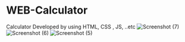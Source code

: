 # WEB-Calculator
Calculator Developed by using HTML, CSS , JS, ..etc
![Screenshot (7)](https://github.com/Naga-Vaishnavi/WEB-Calculator/assets/171169639/2c708ec5-28d8-49de-9d95-b9359a3b6ba6)
![Screenshot (6)](https://github.com/Naga-Vaishnavi/WEB-Calculator/assets/171169639/5a9ee655-fd7a-4dd2-a212-2881ebe0cbb8)
![Screenshot (5)](https://github.com/Naga-Vaishnavi/WEB-Calculator/assets/171169639/64c80433-f4e1-4df0-9a12-71c805c507b4)
